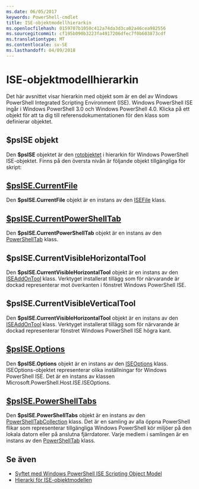 ```yaml
---
ms.date: 06/05/2017
keywords: PowerShell-cmdlet
title: ISE-objektmodellhierarkin
ms.openlocfilehash: 0159707b1050c412a74da3d3ca02a46cea982556
ms.sourcegitcommit: cf195b090b3223fa4917206dfec7f0b603873cdf
ms.translationtype: MT
ms.contentlocale: sv-SE
ms.lasthandoff: 04/09/2018
---
```

# <a name="the-ise-object-model-hierarchy"></a>ISE-objektmodellhierarkin

Det här avsnittet visar hierarkin med objekt som är en del av Windows PowerShell Integrated Scripting Environment (ISE).
Windows PowerShell ISE ingår i Windows PowerShell 3.0 och Windows PowerShell 4.0.
Klicka på ett objekt för att ta dig till referensdokumentationen för den klass som definierar objektet.

## <a name="psise-object"></a>$psISE objekt

Den **$psISE** objektet är den [rotobjektet](The-ObjectModelRoot-Object.md) i hierarkin för Windows PowerShell ISE-objektet.
Finns på den översta nivån är följande objekt tillgängliga för skript:

## <a name="psisecurrentfilethe-isefile-objectmd"></a>[$psISE.CurrentFile](The-ISEFile-Object.md)

Den **$psISE.CurrentFile** objekt är en instans av den [ISEFile](The-ISEFile-Object.md) klass.

## <a name="psisecurrentpowershelltabthe-powershelltab-objectmd"></a>[$psISE.CurrentPowerShellTab](The-PowerShellTab-Object.md)

Den **$psISE.CurrentPowerShellTab** objekt är en instans av den [PowerShellTab](The-PowerShellTab-Object.md) klass.

## <a name="psisecurrentvisiblehorizontaltool"></a>$psISE.CurrentVisibleHorizontalTool

Den **$psISE.CurrentVisibleHorizontalTool** objekt är en instans av den [ISEAddOnTool](The-ISEAddOnTool-Object.md) klass.
Verktyget installerat tillägg som för närvarande är dockad representerar mot överkanten i fönstret Windows PowerShell ISE.

## <a name="psisecurrentvisibleverticaltool"></a>$psISE.CurrentVisibleVerticalTool

Den **$psISE.CurrentVisibleHorizontalTool** objekt är en instans av den [ISEAddOnTool](The-ISEAddOnTool-Object.md) klass.
Verktyget installerat tillägg som för närvarande är dockad representerar fönstret Windows PowerShell ISE högra kant.

## <a name="psiseoptionsthe-iseoptions-objectmd"></a>[$psISE.Options](The-ISEOptions-Object.md)

Den **$psISE.Options** objekt är en instans av den [ISEOptions](The-ISEOptions-Object.md) klass.
ISEOptions-objektet representerar olika inställningar för Windows PowerShell ISE.
Det är en instans av klassen Microsoft.PowerShell.Host.ISE.ISEOptions.

## <a name="psisepowershelltabsthe-powershelltabcollection-objectmd"></a>[$psISE.PowerShellTabs](The-PowerShellTabCollection-Object.md)

Den **$psISE.PowerShellTabs** objekt är en instans av den [PowerShellTabCollection](The-PowerShellTabCollection-Object.md) klass.
Det är en samling av alla öppna PowerShell flikar som representerar tillgängliga Windows PowerShell kör miljöer på den lokala datorn eller på anslutna fjärrdatorer.
Varje medlem i samlingen är en instans av den [PowerShellTab](The-PowerShellTab-Object.md) klass.

## <a name="see-also"></a>Se även

- [Syftet med Windows PowerShell ISE Scripting Object Model](Purpose-of-the-Windows-PowerShell-ISE-Scripting-Object-Model.md)
- [Hierarki för ISE-objektmodellen](The-ISE-Object-Model-Hierarchy.md)